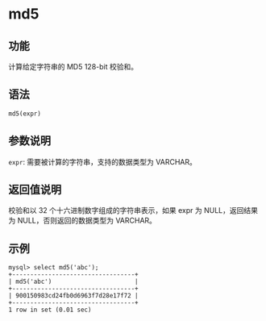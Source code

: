 # md5

## 功能

计算给定字符串的 MD5 128-bit 校验和。

## 语法

```Haskell
md5(expr)
```

## 参数说明

`expr`: 需要被计算的字符串，支持的数据类型为 VARCHAR。

## 返回值说明

校验和以 32 个十六进制数字组成的字符串表示，如果 expr 为 NULL，返回结果为 NULL，否则返回的数据类型为 VARCHAR。

## 示例

```Plain Text
mysql> select md5('abc');
+----------------------------------+
| md5('abc')                       |
+----------------------------------+
| 900150983cd24fb0d6963f7d28e17f72 |
+----------------------------------+
1 row in set (0.01 sec)
```
